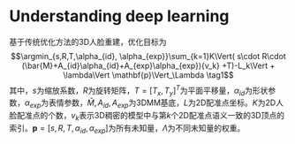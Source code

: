 # Understanding deep learning
基于传统优化方法的3D人脸重建，优化目标为
$$\argmin_{s,R,T,\alpha_{id}, \alpha_{exp}}\sum_{k=1}K\Vert( s\cdot R\cdot (\bar{M}+A_{id}\alpha_{id}+A_{exp}\alpha_{exp}){v_k} +T)-L_k\Vert + \lambda\Vert \mathbf{p}\Vert_\Lambda \tag1$$
其中，$s$为缩放系数，$R$为旋转矩阵，$T=[T_x,T_y]^T$为平面平移量，$\alpha_{id}$为形状参数，$\alpha_{exp}$为表情参数，${\bar{M}, A_{id}, A_{exp}}$为3DMM基底，$L$为2D配准点坐标。$K$为2D人脸配准点的个数，$v_k$表示3D稠密的模型中与第$k$个2D配准点语义一致的3D顶点的索引。$\mathbf{p}=[s,R,T,\alpha_{id}, \alpha_{exp}]$为所有未知量，$\Lambda$为不同未知量的权重。
